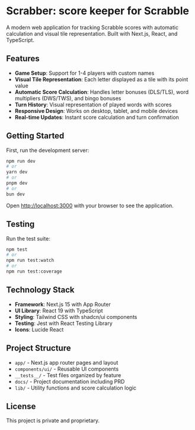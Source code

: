 # Scrabber: score keeper for Scrabble

A modern web application for tracking Scrabble scores with automatic calculation and visual tile representation. Built with Next.js, React, and TypeScript.

## Features

- **Game Setup**: Support for 1-4 players with custom names
- **Visual Tile Representation**: Each letter displayed as a tile with its point value
- **Automatic Score Calculation**: Handles letter bonuses (DLS/TLS), word multipliers (DWS/TWS), and bingo bonuses
- **Turn History**: Visual representation of played words with scores
- **Responsive Design**: Works on desktop, tablet, and mobile devices
- **Real-time Updates**: Instant score calculation and turn confirmation

## Getting Started

First, run the development server:

```bash
npm run dev
# or
yarn dev
# or
pnpm dev
# or
bun dev
```

Open [http://localhost:3000](http://localhost:3000) with your browser to see the application.

## Testing

Run the test suite:

```bash
npm test
# or
npm run test:watch
# or
npm run test:coverage
```

## Technology Stack

- **Framework**: Next.js 15 with App Router
- **UI Library**: React 19 with TypeScript
- **Styling**: Tailwind CSS with shadcn/ui components
- **Testing**: Jest with React Testing Library
- **Icons**: Lucide React

## Project Structure

- `app/` - Next.js app router pages and layout
- `components/ui/` - Reusable UI components
- `__tests__/` - Test files organized by feature
- `docs/` - Project documentation including PRD
- `lib/` - Utility functions and score calculation logic

## License

This project is private and proprietary.
